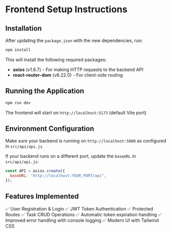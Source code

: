 # Frontend Setup Instructions

## Installation

After updating the `package.json` with the new dependencies, run:

```bash
npm install
```

This will install the following required packages:
- **axios** (v1.6.7) - For making HTTP requests to the backend API
- **react-router-dom** (v6.22.0) - For client-side routing

## Running the Application

```bash
npm run dev
```

The frontend will start on `http://localhost:5173` (default Vite port)

## Environment Configuration

Make sure your backend is running on `http://localhost:5000` as configured in `src/api/api.js`

If your backend runs on a different port, update the `baseURL` in `src/api/api.js`:

```javascript
const API = axios.create({
  baseURL: "http://localhost:YOUR_PORT/api",
});
```

## Features Implemented

✅ User Registration & Login
✅ JWT Token Authentication
✅ Protected Routes
✅ Task CRUD Operations
✅ Automatic token expiration handling
✅ Improved error handling with console logging
✅ Modern UI with Tailwind CSS
